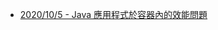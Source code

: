 
- [2020/10/5 - Java 應用程式於容器內的效能問題](https://www.facebook.com/technologynoteniu/posts/139325047901636)
